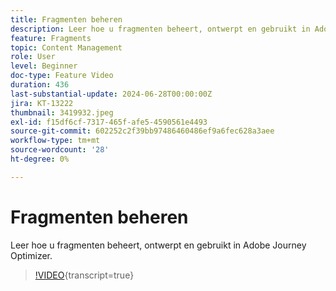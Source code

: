 ```yaml
---
title: Fragmenten beheren
description: Leer hoe u fragmenten beheert, ontwerpt en gebruikt in Adobe Journey Optimizer.
feature: Fragments
topic: Content Management
role: User
level: Beginner
doc-type: Feature Video
duration: 436
last-substantial-update: 2024-06-28T00:00:00Z
jira: KT-13222
thumbnail: 3419932.jpeg
exl-id: f15df6cf-7317-465f-afe5-4590561e4493
source-git-commit: 602252c2f39bb97486460486ef9a6fec628a3aee
workflow-type: tm+mt
source-wordcount: '28'
ht-degree: 0%

---
```


# Fragmenten beheren

Leer hoe u fragmenten beheert, ontwerpt en gebruikt in Adobe Journey Optimizer.

>[!VIDEO](https://video.tv.adobe.com/v/3419932/?learn=on){transcript=true}
